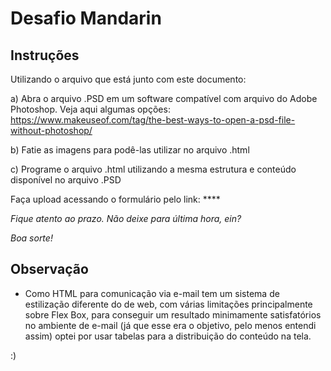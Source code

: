 # Desafio Mandarin

## Instruções

Utilizando o arquivo que está junto com este documento:

a) Abra o arquivo .PSD em um software compatível com arquivo do Adobe Photoshop. Veja aqui algumas opções: https://www.makeuseof.com/tag/the-best-ways-to-open-a-psd-file-without-photoshop/

b) Fatie as imagens para podê-las utilizar no arquivo .html

c) Programe o arquivo .html utilizando a mesma estrutura e conteúdo disponível no arquivo .PSD

Faça upload acessando o formulário pelo link: ****

*Fique atento ao prazo. Não deixe para última hora, ein?* 

*Boa sorte!*

## Observação

- Como HTML para comunicação via e-mail tem um sistema de estilização diferente do de web, com várias limitações principalmente sobre Flex Box, para conseguir um resultado minimamente satisfatórios no ambiente de e-mail (já que esse era o objetivo, pelo menos entendi assim) optei por usar tabelas para a distribuição do conteúdo na tela.

:)